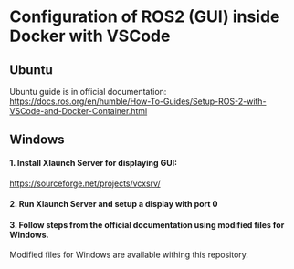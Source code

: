 # Configuration of ROS2 (GUI) inside Docker with VSCode

## Ubuntu 

Ubuntu guide is in official documentation:
https://docs.ros.org/en/humble/How-To-Guides/Setup-ROS-2-with-VSCode-and-Docker-Container.html

## Windows

#### 1. Install Xlaunch Server for displaying GUI:

https://sourceforge.net/projects/vcxsrv/

#### 2. Run Xlaunch Server and setup a display with port 0

#### 3. Follow steps from the official documentation using modified files for Windows.

Modified files for Windows are available withing this repository.
